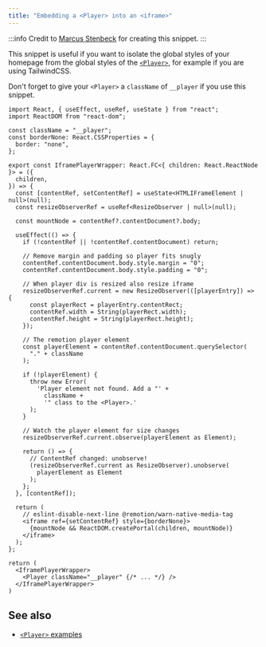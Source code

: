 ```yaml
---
title: "Embedding a <Player> into an <iframe>"
---
```


:::info
Credit to [Marcus Stenbeck](https://twitter.com/marcusstenbeck) for creating this snippet.
:::

This snippet is useful if you want to isolate the global styles of your homepage from the global styles of the [`<Player>`](/docs/player), for example if you are using TailwindCSS.

Don't forget to give your `<Player>` a `className` of `__player` if you use this snippet.

```tsx title="IframePlayerWrapper.tsx"
import React, { useEffect, useRef, useState } from "react";
import ReactDOM from "react-dom";

const className = "__player";
const borderNone: React.CSSProperties = {
  border: "none",
};

export const IframePlayerWrapper: React.FC<{ children: React.ReactNode }> = ({
  children,
}) => {
  const [contentRef, setContentRef] = useState<HTMLIFrameElement | null>(null);
  const resizeObserverRef = useRef<ResizeObserver | null>(null);

  const mountNode = contentRef?.contentDocument?.body;

  useEffect(() => {
    if (!contentRef || !contentRef.contentDocument) return;

    // Remove margin and padding so player fits snugly
    contentRef.contentDocument.body.style.margin = "0";
    contentRef.contentDocument.body.style.padding = "0";

    // When player div is resized also resize iframe
    resizeObserverRef.current = new ResizeObserver(([playerEntry]) => {
      const playerRect = playerEntry.contentRect;
      contentRef.width = String(playerRect.width);
      contentRef.height = String(playerRect.height);
    });

    // The remotion player element
    const playerElement = contentRef.contentDocument.querySelector(
      "." + className
    );

    if (!playerElement) {
      throw new Error(
        'Player element not found. Add a "' +
          className +
          '" class to the <Player>.'
      );
    }

    // Watch the player element for size changes
    resizeObserverRef.current.observe(playerElement as Element);

    return () => {
      // ContentRef changed: unobserve!
      (resizeObserverRef.current as ResizeObserver).unobserve(
        playerElement as Element
      );
    };
  }, [contentRef]);

  return (
    // eslint-disable-next-line @remotion/warn-native-media-tag
    <iframe ref={setContentRef} style={borderNone}>
      {mountNode && ReactDOM.createPortal(children, mountNode)}
    </iframe>
  );
};
```

```tsx title="Implementation"
return (
  <IframePlayerWrapper>
    <Player className="__player" {/* ... */} />
  </IframePlayerWrapper>
)
```

## See also

- [`<Player>` examples](/docs/player/examples)

